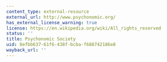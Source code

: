 ```yaml
---
content_type: external-resource
external_url: http://www.psychonomic.org/
has_external_license_warning: true
license: https://en.wikipedia.org/wiki/All_rights_reserved
status: ''
title: Psychonomic Society
uid: 8efbb637-61f6-438f-bcba-f688742186e8
wayback_url: ''
---
```

